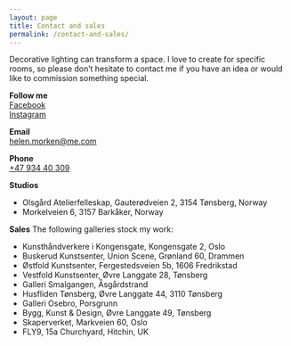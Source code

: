 ```yaml
---
layout: page
title: Contact and sales
permalink: /contact-and-sales/
---
```


Decorative lighting can transform a space. I love to create for specific rooms, so please don’t hesitate to contact me if you have an idea or would like to commission something special.

**Follow me**  
[Facebook](http://www.facebook.com/HelenMorkenCeramics)  
[Instagram](https://www.instagram.com/helenmorkenporcelain/)  

**Email**  
[helen.morken@me.com](mailto:helen.morken@me.com)  

**Phone**  
[+47 934 40 309](tel:+4793440309)  

**Studios**  
* Olsgård Atelierfelleskap, Gauterødveien 2, 3154 Tønsberg, Norway  
* Morkelveien 6, 3157 Barkåker, Norway  

**Sales**
The following galleries stock my work:
* Kunsthåndverkere i Kongensgate, Kongensgate 2, Oslo  
* Buskerud Kunstsenter, Union Scene, Grønland 60, Drammen  
* Østfold Kunstsenter, Fergestedsveien 5b, 1606 Fredrikstad  
* Vestfold Kunstsenter, Øvre Langgate 28, Tønsberg  
* Galleri Smalgangen, Åsgårdstrand  
* Husfliden Tønsberg, Øvre Langgate 44, 3110 Tønsberg  
* Galleri Osebro, Porsgrunn  
* Bygg, Kunst & Design, Øvre Langgate 49, Tønsberg  
* Skaperverket, Markveien 60, Oslo  
* FLY9, 15a Churchyard, Hitchin, UK  

